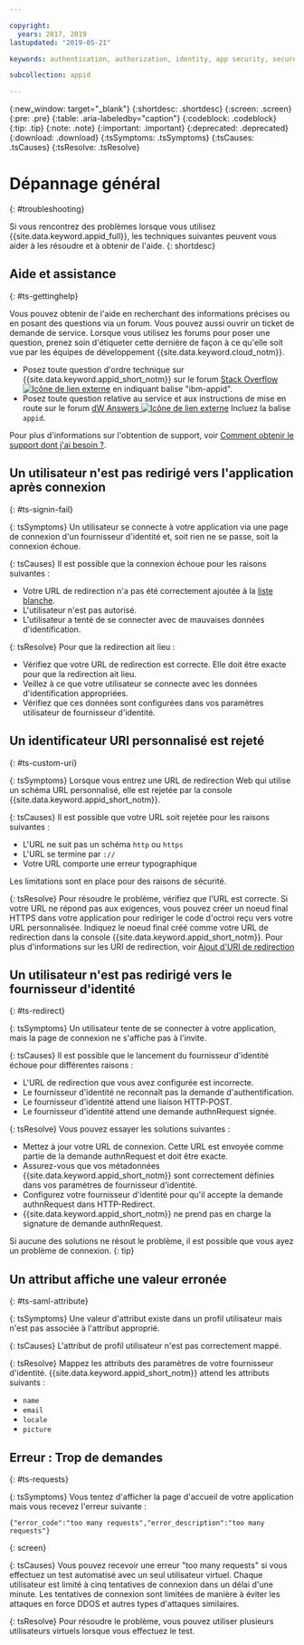 ```yaml
---

copyright:
  years: 2017, 2019
lastupdated: "2019-05-21"

keywords: authentication, authorization, identity, app security, secure, troubleshooting, help, support, requests, uri

subcollection: appid

---
```


{:new_window: target="_blank"}
{:shortdesc: .shortdesc}
{:screen: .screen}
{:pre: .pre}
{:table: .aria-labeledby="caption"}
{:codeblock: .codeblock}
{:tip: .tip}
{:note: .note}
{:important: .important}
{:deprecated: .deprecated}
{:download: .download}
{:tsSymptoms: .tsSymptoms}
{:tsCauses: .tsCauses}
{:tsResolve: .tsResolve}

# Dépannage général
{: #troubleshooting}

Si vous rencontrez des problèmes lorsque vous utilisez {{site.data.keyword.appid_full}}, les techniques suivantes peuvent vous aider à les résoudre et à obtenir de l'aide.
{: shortdesc}

## Aide et assistance
{: #ts-gettinghelp}

Vous pouvez obtenir de l'aide en recherchant des informations précises ou en posant des questions via un forum. Vous pouvez aussi ouvrir un ticket de demande de service. Lorsque vous utilisez les forums pour poser une question, prenez soin d'étiqueter cette dernière de façon à ce qu'elle soit vue par les équipes de développement {{site.data.keyword.cloud_notm}}.
  * Posez toute question d'ordre technique sur {{site.data.keyword.appid_short_notm}} sur le forum <a href="https://stackoverflow.com/" target="_blank">Stack Overflow <img src="../../icons/launch-glyph.svg" alt="Icône de lien externe"></a> en indiquant balise "ibm-appid".
  * Posez toute question relative au service et aux instructions de mise en route sur le forum <a href="https://developer.ibm.com/" target="_blank">dW Answers <img src="../../icons/launch-glyph.svg" alt="Icône de lien externe"></a> Incluez la balise `appid`.

Pour plus d'informations sur l'obtention de support, voir [Comment obtenir le support dont j'ai besoin ?](/docs/get-support?topic=get-support-getting-customer-support#getting-customer-support).


## Un utilisateur n'est pas redirigé vers l'application après connexion
{: #ts-signin-fail}

{: tsSymptoms}
Un utilisateur se connecte à votre application via une page de connexion d'un fournisseur d'identité et, soit rien ne se passe, soit la connexion échoue.

{: tsCauses}
Il est possible que la connexion échoue pour les raisons suivantes :

* Votre URL de redirection n'a pas été correctement ajoutée à la [liste blanche](/docs/services/appid?topic=appid-faq#faq-redirect).
* L'utilisateur n'est pas autorisé.
* L'utilisateur a tenté de se connecter avec de mauvaises données d'identification.

{: tsResolve}
Pour que la redirection ait lieu :

* Vérifiez que votre URL de redirection est correcte. Elle doit être exacte pour que la redirection ait lieu.
* Veillez à ce que votre utilisateur se connecte avec les données d'identification appropriées.
* Vérifiez que ces données sont configurées dans vos paramètres utilisateur de fournisseur d'identité.



## Un identificateur URI personnalisé est rejeté
{: #ts-custom-uri}

{: tsSymptoms}
Lorsque vous entrez une URL de redirection Web qui utilise un schéma URL personnalisé, elle est rejetée par la console {{site.data.keyword.appid_short_notm}}.

{: tsCauses}
Il est possible que votre URL soit rejetée pour les raisons suivantes :

* L'URL ne suit pas un schéma `http` ou `https`
* L'URL se termine par `://`
* Votre URL comporte une erreur typographique

Les limitations sont en place pour des raisons de sécurité.

{: tsResolve}
Pour résoudre le problème, vérifiez que l'URL est correcte. Si votre URL ne répond pas aux exigences, vous pouvez créer un noeud final HTTPS dans votre application pour rediriger le code d'octroi reçu vers votre URL personnalisée. Indiquez le noeud final créé comme votre URL de redirection dans la console {{site.data.keyword.appid_short_notm}}. Pour plus d'informations sur les URI de redirection, voir [Ajout d'URI de redirection](/docs/services/appid?topic=appid-managing-idp#add-redirect-uri)

## Un utilisateur n'est pas redirigé vers le fournisseur d'identité
{: #ts-redirect}

{: tsSymptoms}
Un utilisateur tente de se connecter à votre application, mais la page de connexion ne s'affiche pas à l'invite.

{: tsCauses}
Il est possible que le lancement du fournisseur d'identité échoue pour différentes raisons :

* L'URL de redirection que vous avez configurée  est incorrecte.
* Le fournisseur d'identité ne reconnaît pas la demande d'authentification.
* Le fournisseur d'identité attend une liaison HTTP-POST.
* Le fournisseur d'identité attend une demande authnRequest signée.

{: tsResolve}
Vous pouvez essayer les solutions suivantes :

* Mettez à jour votre URL de connexion. Cette URL est envoyée comme partie de la demande authnRequest et doit être exacte.
* Assurez-vous que vos métadonnées {{site.data.keyword.appid_short_notm}} sont correctement définies dans vos paramètres de fournisseur d'identité.
* Configurez votre fournisseur d'identité pour qu'il accepte la demande authnRequest dans HTTP-Redirect.
* {{site.data.keyword.appid_short_notm}} ne prend pas en charge la signature de demande authnRequest.

Si aucune des solutions ne résout le problème, il est possible que vous ayez un problème de connexion.
{: tip}


## Un attribut affiche une valeur erronée
{: #ts-saml-attribute}

{: tsSymptoms}
Une valeur d'attribut existe dans un profil utilisateur mais n'est pas associée à l'attribut approprié.

{: tsCauses}
L'attribut de profil utilisateur n'est pas correctement mappé.

{: tsResolve}
Mappez les attributs des paramètres de votre fournisseur d'identité. {{site.data.keyword.appid_short_notm}} attend les attributs suivants :
* `name`
* `email`
* `locale`
* `picture`



## Erreur : Trop de demandes
{: #ts-requests}

{: tsSymptoms}
Vous tentez d'afficher la page d'accueil de votre application mais vous recevez l'erreur suivante :

```
{"error_code":"too many requests","error_description":"too many requests"}
```
{: screen}

{: tsCauses}
Vous pouvez recevoir une erreur "too many requests" si vous effectuez un test automatisé avec un seul utilisateur virtuel. Chaque utilisateur est limité à cinq tentatives de connexion dans un délai d'une minute. Les tentatives de connexion sont limitées de manière à éviter les attaques en force DDOS et autres types d'attaques similaires.

{: tsResolve}
Pour résoudre le problème, vous pouvez utiliser plusieurs utilisateurs virtuels lorsque vous effectuez le test.
</br>

